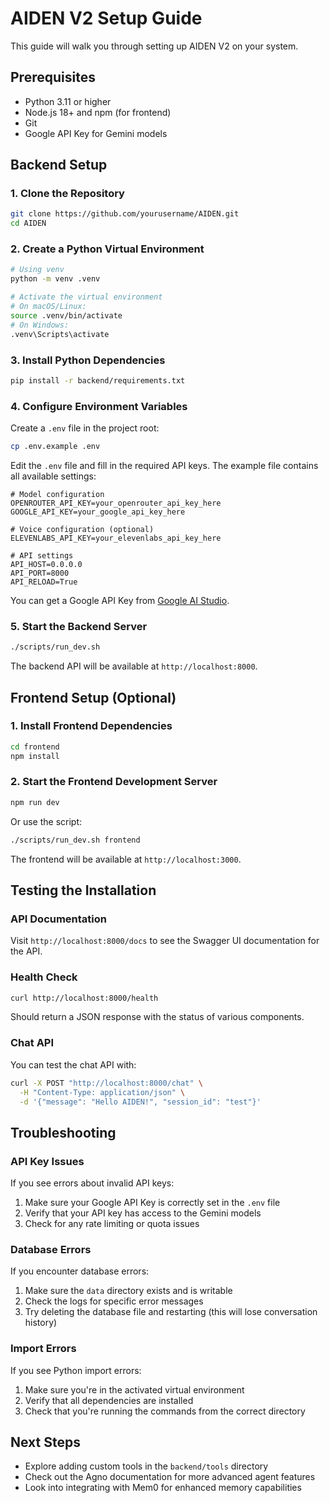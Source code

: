 # AIDEN V2 Setup Guide

This guide will walk you through setting up AIDEN V2 on your system.

## Prerequisites

- Python 3.11 or higher
- Node.js 18+ and npm (for frontend)
- Git
- Google API Key for Gemini models

## Backend Setup

### 1. Clone the Repository

```bash
git clone https://github.com/yourusername/AIDEN.git
cd AIDEN
```

### 2. Create a Python Virtual Environment

```bash
# Using venv
python -m venv .venv

# Activate the virtual environment
# On macOS/Linux:
source .venv/bin/activate
# On Windows:
.venv\Scripts\activate
```

### 3. Install Python Dependencies

```bash
pip install -r backend/requirements.txt
```

### 4. Configure Environment Variables

Create a `.env` file in the project root:

```bash
cp .env.example .env
```

Edit the `.env` file and fill in the required API keys. The example file
contains all available settings:

```env
# Model configuration
OPENROUTER_API_KEY=your_openrouter_api_key_here
GOOGLE_API_KEY=your_google_api_key_here

# Voice configuration (optional)
ELEVENLABS_API_KEY=your_elevenlabs_api_key_here

# API settings
API_HOST=0.0.0.0
API_PORT=8000
API_RELOAD=True
```

You can get a Google API Key from [Google AI Studio](https://aistudio.google.com/app/apikey).

### 5. Start the Backend Server

```bash
./scripts/run_dev.sh
```

The backend API will be available at `http://localhost:8000`.

## Frontend Setup (Optional)

### 1. Install Frontend Dependencies

```bash
cd frontend
npm install
```

### 2. Start the Frontend Development Server

```bash
npm run dev
```

Or use the script:

```bash
./scripts/run_dev.sh frontend
```

The frontend will be available at `http://localhost:3000`.

## Testing the Installation

### API Documentation

Visit `http://localhost:8000/docs` to see the Swagger UI documentation for the API.

### Health Check

```bash
curl http://localhost:8000/health
```

Should return a JSON response with the status of various components.

### Chat API

You can test the chat API with:

```bash
curl -X POST "http://localhost:8000/chat" \
  -H "Content-Type: application/json" \
  -d '{"message": "Hello AIDEN!", "session_id": "test"}'
```

## Troubleshooting

### API Key Issues

If you see errors about invalid API keys:

1. Make sure your Google API Key is correctly set in the `.env` file
2. Verify that your API key has access to the Gemini models
3. Check for any rate limiting or quota issues

### Database Errors

If you encounter database errors:

1. Make sure the `data` directory exists and is writable
2. Check the logs for specific error messages
3. Try deleting the database file and restarting (this will lose conversation history)

### Import Errors

If you see Python import errors:

1. Make sure you're in the activated virtual environment
2. Verify that all dependencies are installed
3. Check that you're running the commands from the correct directory

## Next Steps

- Explore adding custom tools in the `backend/tools` directory
- Check out the Agno documentation for more advanced agent features
- Look into integrating with Mem0 for enhanced memory capabilities 